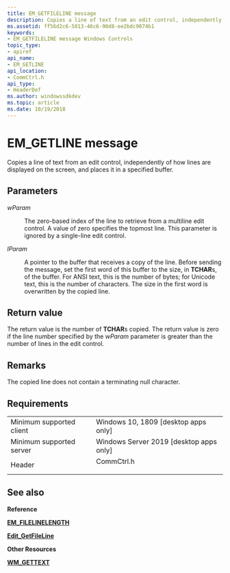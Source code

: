 ```yaml
---
title: EM_GETFILELINE message
description: Copies a line of text from an edit control, independently of how lines are displayed on the screen, and places it in a specified buffer.
ms.assetid: ff56d2c6-5013-46c6-90d8-ee2bdc9074b1
keywords:
- EM_GETFILELINE message Windows Controls
topic_type:
- apiref
api_name:
- EM_GETLINE
api_location:
- CommCtrl.h
api_type:
- HeaderDef
ms.author: windowssdkdev
ms.topic: article
ms.date: 10/19/2018
---
```


# EM\_GETLINE message

Copies a line of text from an edit control, independently of how lines are displayed on the screen, and places it in a specified buffer.

## Parameters

<dl> <dt>

*wParam* 
</dt> <dd>

The zero-based index of the line to retrieve from a multiline edit control. A value of zero specifies the topmost line. This parameter is ignored by a single-line edit control.

</dd> <dt>

*lParam* 
</dt> <dd>

A pointer to the buffer that receives a copy of the line. Before sending the message, set the first word of this buffer to the size, in **TCHAR**s, of the buffer. For ANSI text, this is the number of bytes; for Unicode text, this is the number of characters. The size in the first word is overwritten by the copied line.

</dd> </dl>

## Return value

The return value is the number of **TCHAR**s copied. The return value is zero if the line number specified by the *wParam* parameter is greater than the number of lines in the edit control.

## Remarks

The copied line does not contain a terminating null character.

## Requirements



|                                     |                                                                                                          |
|-------------------------------------|----------------------------------------------------------------------------------------------------------|
| Minimum supported client<br/> | Windows 10, 1809 \[desktop apps only\]<br/>                                                           |
| Minimum supported server<br/> | Windows Server 2019 \[desktop apps only\]<br/>                                                     |
| Header<br/>                   | <dl> <dt>CommCtrl.h</dt> </dl> |



## See also

<dl> <dt>

**Reference**
</dt> <dt>

[**EM\_FILELINELENGTH**](em-filelinelength.md)
</dt> <dt>

[**Edit\_GetFileLine**](/windows/desktop/api/Windowsx/nf-windowsx-edit_getfileline)
</dt> <dt>

**Other Resources**
</dt> <dt>

[**WM\_GETTEXT**](https://docs.microsoft.com/windows/desktop/winmsg/wm-gettext)
</dt> </dl>

 

 






